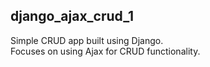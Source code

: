 ## django_ajax_crud_1

Simple CRUD app built using Django.<br>
Focuses on using Ajax for CRUD functionality.
